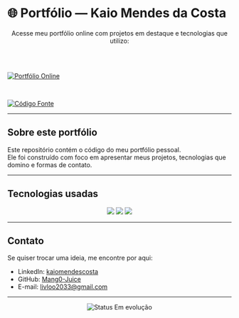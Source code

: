 # 🌐 Portfólio — Kaio Mendes da Costa

<p align="center">
  Acesse meu portfólio online com projetos em destaque e tecnologias que utilizo:

  <br /><br />

  <a href="https://seu-portfolio.com" target="_blank" rel="noopener noreferrer">
    <img src="https://img.shields.io/badge/Portfólio-Online-blue?style=for-the-badge&logo=about.me&logoColor=white" alt="Portfólio Online" />
  </a>

  &nbsp;&nbsp;

  <a href="https://github.com/Mang0-Juice/SEU-REPO/blob/main/index.html" target="_blank" rel="noopener noreferrer">
    <img src="https://img.shields.io/badge/Código-fonte-grey?style=for-the-badge&logo=github&logoColor=white" alt="Código Fonte" />
  </a>
</p>

---

## Sobre este portfólio

Este repositório contém o código do meu portfólio pessoal.  
Ele foi construído com foco em apresentar meus projetos, tecnologias que domino e formas de contato.

---

## Tecnologias usadas

<div align="center">

  <img src="https://img.shields.io/badge/C%23-9B4F96?style=for-the-badge&logo=c-sharp&logoColor=white" />
  <img src="https://img.shields.io/badge/.NET-512BD4?style=for-the-badge&logo=dotnet&logoColor=white" />
  <img src="https://img.shields.io/badge/ASP.NET_Core-5C2D91?style=for-the-badge&logo=dotnet&logoColor=white" />

</div>

---

## Contato

Se quiser trocar uma ideia, me encontre por aqui:

- LinkedIn: [kaiomendescosta](https://www.linkedin.com/in/kaiomendescosta/)
- GitHub: [Mang0-Juice](https://github.com/Mang0-Juice)
- E-mail: livloo2033@gmail.com

---

<p align="center">
  <img src="https://img.shields.io/badge/Status-Em%20evolução-yellow?style=flat-square" alt="Status Em evolução" />
</p>
